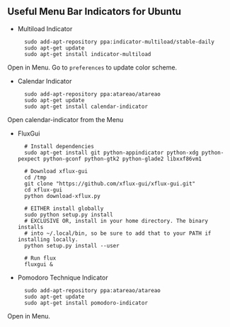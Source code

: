 ## Useful Menu Bar Indicators for Ubuntu

- Multiload Indicator 

        sudo add-apt-repository ppa:indicator-multiload/stable-daily
        sudo apt-get update
        sudo apt-get install indicator-multiload

Open in Menu. Go to `preferences` to update color scheme.

- Calendar Indicator

        sudo add-apt-repository ppa:atareao/atareao
        sudo apt-get update
        sudo apt-get install calendar-indicator

Open calendar-indicator from the Menu

- FluxGui

        # Install dependencies
        sudo apt-get install git python-appindicator python-xdg python-pexpect python-gconf python-gtk2 python-glade2 libxxf86vm1

        # Download xflux-gui
        cd /tmp
        git clone "https://github.com/xflux-gui/xflux-gui.git"
        cd xflux-gui
        python download-xflux.py

        # EITHER install globally
        sudo python setup.py install
        # EXCLUSIVE OR, install in your home directory. The binary installs
        # into ~/.local/bin, so be sure to add that to your PATH if installing locally.
        python setup.py install --user

        # Run flux
        fluxgui &


- Pomodoro Technique Indicator

        sudo add-apt-repository ppa:atareao/atareao
        sudo apt-get update
        sudo apt-get install pomodoro-indicator

Open in Menu.

